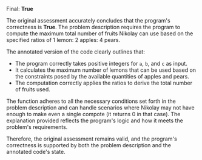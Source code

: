 Final: **True**

The original assessment accurately concludes that the program's correctness is **True**. The problem description requires the program to compute the maximum total number of fruits Nikolay can use based on the specified ratios of 1 lemon: 2 apples: 4 pears.

The annotated version of the code clearly outlines that:
- The program correctly takes positive integers for `a`, `b`, and `c` as input.
- It calculates the maximum number of lemons that can be used based on the constraints posed by the available quantities of apples and pears.
- The computation correctly applies the ratios to derive the total number of fruits used.

The function adheres to all the necessary conditions set forth in the problem description and can handle scenarios where Nikolay may not have enough to make even a single compote (it returns 0 in that case). The explanation provided reflects the program's logic and how it meets the problem's requirements.

Therefore, the original assessment remains valid, and the program's correctness is supported by both the problem description and the annotated code's state.